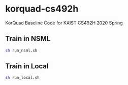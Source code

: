 # korquad-cs492h
KorQuad Baseline Code for KAIST CS492H 2020 Spring

## Train in NSML
```bash
sh run_nsml.sh
```

## Train in Local

```bash
sh run_local.sh
```
